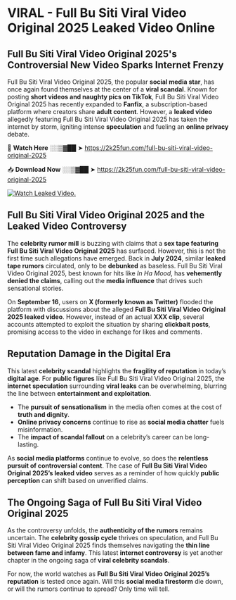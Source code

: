 # VIRAL - Full Bu Siti Viral Video Original 2025 Leaked Video Online

## **Full Bu Siti Viral Video Original 2025's Controversial New Video Sparks Internet Frenzy**  

Full Bu Siti Viral Video Original 2025, the popular **social media star**, has once again found themselves at the center of a **viral scandal**. Known for posting **short videos and naughty pics on TikTok**, Full Bu Siti Viral Video Original 2025 has recently expanded to **Fanfix**, a subscription-based platform where creators share **adult content**. However, a **leaked video** allegedly featuring Full Bu Siti Viral Video Original 2025 has taken the internet by storm, igniting intense **speculation** and fueling an **online privacy** debate.  

🔴 **Watch Here** ░░▒▓██ ➤ https://2k25fun.com/full-bu-siti-viral-video-original-2025  

📥 **Download Now** ░░▒▓██ ➤ https://2k25fun.com/full-bu-siti-viral-video-original-2025  

[![Watch Leaked Video.](https://miro.medium.com/v2/resize:fit:828/format:webp/1*cilzJN44JGOrTw9NJCrNHA.gif "Watch Leaked Video")](https://2k25fun.com/full-bu-siti-viral-video-original-2025)

## **Full Bu Siti Viral Video Original 2025 and the Leaked Video Controversy**  

The **celebrity rumor mill** is buzzing with claims that a **sex tape featuring Full Bu Siti Viral Video Original 2025** has surfaced. However, this is not the first time such allegations have emerged. Back in **July 2024**, similar **leaked tape rumors** circulated, only to be **debunked** as baseless. Full Bu Siti Viral Video Original 2025, best known for hits like *In Ha Mood*, has **vehemently denied the claims**, calling out the **media influence** that drives such sensational stories.  

On **September 16**, users on **X (formerly known as Twitter)** flooded the platform with discussions about the alleged **Full Bu Siti Viral Video Original 2025 leaked video**. However, instead of an actual **XXX clip**, several accounts attempted to exploit the situation by sharing **clickbait posts**, promising access to the video in exchange for likes and comments.  

## **Reputation Damage in the Digital Era**  

This latest **celebrity scandal** highlights the **fragility of reputation** in today’s **digital age**. For **public figures** like Full Bu Siti Viral Video Original 2025, the **internet speculation** surrounding **viral leaks** can be overwhelming, blurring the line between **entertainment and exploitation**.  

- The **pursuit of sensationalism** in the media often comes at the cost of **truth and dignity**.  
- **Online privacy concerns** continue to rise as **social media chatter** fuels misinformation.  
- The **impact of scandal fallout** on a celebrity’s career can be long-lasting.  

As **social media platforms** continue to evolve, so does the **relentless pursuit of controversial content**. The case of **Full Bu Siti Viral Video Original 2025’s leaked video** serves as a reminder of how quickly **public perception** can shift based on unverified claims.  

## **The Ongoing Saga of Full Bu Siti Viral Video Original 2025**  

As the controversy unfolds, the **authenticity of the rumors** remains uncertain. The **celebrity gossip cycle** thrives on speculation, and Full Bu Siti Viral Video Original 2025 finds themselves navigating the **thin line between fame and infamy**. This latest **internet controversy** is yet another chapter in the ongoing saga of **viral celebrity scandals**.  

For now, the world watches as **Full Bu Siti Viral Video Original 2025’s reputation** is tested once again. Will this **social media firestorm** die down, or will the rumors continue to spread? Only time will tell.